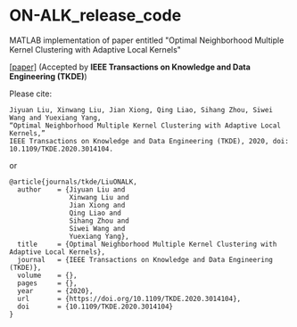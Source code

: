# ON-ALK_release_code
MATLAB implementation of paper entitled "Optimal Neighborhood Multiple Kernel Clustering with Adaptive Local Kernels" 

[[paper]](https://www.researchgate.net/publication/343380776_Optimal_Neighborhood_Multiple_Kernel_Clustering_with_Adaptive_Local_Kernels) (Accepted by **IEEE Transactions on Knowledge and Data Engineering (TKDE)**)

Please cite:

```
Jiyuan Liu, Xinwang Liu, Jian Xiong, Qing Liao, Sihang Zhou, Siwei Wang and Yuexiang Yang, 
“Optimal Neighborhood Multiple Kernel Clustering with Adaptive Local Kernels,” 
IEEE Transactions on Knowledge and Data Engineering (TKDE), 2020, doi: 10.1109/TKDE.2020.3014104.
```
or
```
@article{journals/tkde/LiuONALK,
  author    = {Jiyuan Liu and
               Xinwang Liu and
               Jian Xiong and
               Qing Liao and
               Sihang Zhou and 
               Siwei Wang and
               Yuexiang Yang},
  title     = {Optimal Neighborhood Multiple Kernel Clustering with Adaptive Local Kernels},
  journal   = {IEEE Transactions on Knowledge and Data Engineering (TKDE)},
  volume    = {},
  pages     = {},
  year      = {2020},
  url       = {https://doi.org/10.1109/TKDE.2020.3014104},
  doi       = {10.1109/TKDE.2020.3014104}
}
```